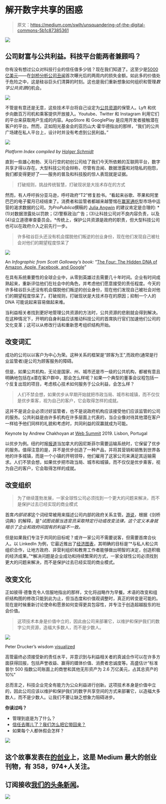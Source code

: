 # 解开数字共享的困惑

> 原文：<https://medium.com/swlh/unsquandering-of-the-digital-commons-5b1c87385361>

![](img/5d60dd3a5ef32c9bd30a6772285a1e06.png)

## 公司财富与公共利益。科技平台能两者兼顾吗？

你有没有想过公众对科技行业的信任值多少钱？现在我们知道了。这至少是[5000 亿美元](https://www.marketwatch.com/story/tech-sector-forfeits-half-a-trillion-dollars-in-value-over-2-week-span-2018-03-28)——在[剑桥分析公司丑闻](https://qz.com/1240039/the-cambridge-analytica-scandal-is-confusing-this-timeline-will-help/)首次曝光后的两周内的损失金额。如此多的价值处于危险之中，这是硅谷巨头们清算的时刻。这也是我们重新想象如何组织和管理*数字公共资源*的机会。

![](img/5d1dafbf4d77c22e41544ef669e70bf2.png)

不管是有意还是无意，这些技术平台将自己设定为[公共资源](https://en.wikipedia.org/wiki/Commons)的保管人。Lyft 和优步向数百万司机和乘客提供开放接入。Youtube、Twitter 和 Instagram 利用它们的平台来获取用户生成的内容。AppStore 和 GooglePlay 是应用开发者接触潜在客户的平台。然而，正如阳光基金会的亚历山大·霍华德指出的那样，“我们的公共广场建在私人平台上，设计时并没有考虑到公民利益。”

![](img/cae714b3ca94fed045ed292c086bc5f1.png)

*Platform Index compiled by* [*Holger Schmidt*](https://netzoekonom.de/author/holgerschmidt/)

直到一些雄心勃勃、天马行空的初创公司给了我们今天所依赖的互联网平台，数字共享才得以存在。大型科技公司会辩称，尽管有丑闻、数据泄露和对隐私的抱怨，我们都变得更好了——服务的普及和科技股的惊人表现就是证据。

> 打破规则，挑战传统智慧，打破现状是大技术存在的方式

然而，有人呼吁拆分亚马逊，呼吁政府“T2”修复脸书。“看起来谷歌、苹果和阿里巴巴的电子蜜月已经结束了。消费者和监管者都越来越警惕在[赢家通吃](https://www.bloomberg.com/view/articles/2017-08-24/america-s-most-winner-take-all-industry-visualized)型市场中运营的渴求数据的公司。为*ProPublica*撰稿的 [Julia Angwin](https://medium.com/u/9fffcdfcbff2?source=post_page-----5b1c87385361--------------------------------) 的建议肯定是合理的: *(1)对数据泄露处以罚款；(2)警察政治广告；(3)让科技公司对不良内容负责，以及(4)设立道德审查委员会。*传统上，保护公共资源是政府的职责，但大型科技公司也可以在政府介入之前先行一步。

> 许多硅谷巨头还没有机会摆脱他们叛逆的创业身份，现在他们发现自己被社会对他们的期望程度惊呆了

![](img/7388d7c4e06b85c101a90d085ab8e9aa.png)

An *Infographic from Scott Galloway’s book:* “[The Four: The Hidden DNA of Amazon, Apple, Facebook, and Google](https://www.penguinrandomhouse.com/books/547991/the-four-by-scott-galloway/9780735213654/)”

在具有系统重要性的全球企业中，从零到英雄过去需要几十年时间。企业有时间成熟起来，重新评估他们在社会中的角色，并考虑他们愿意接受的责任程度。今天的许多硅谷巨头还没有机会摆脱他们叛逆的创业身份，现在他们发现自己被社会对他们的期望程度惊呆了。打破规则，打破现状是大技术存在的原因；抑制一个人的 DNA 可能说起来容易做起来难。

当利益相关者找到更好地管理公共资源的方法时，公共资源的悲剧就会得到解决。在这种情况下，开明的自身利益应该推动科技公司的首席执行官们加速他们公司的文化变革；这可以从修改行话和重新思考组织结构开始。

## **改变词汇**

成功的公司以以客户为中心为荣。这种关系的框架是“顾客为王”,而政府(通常是行业监管者)是公司为顾客服务的障碍。

但是，如果公共机构，无论是国家、州、城市还是市一级的公共机构，都被有意且明确地包括在а潜在客户群中，那会怎么样呢？如果一个典型的董事会议程包括一个反复出现的项目，考虑核心技术如何服务于公众利益，会怎么样？

> 人们不禁会想，如果优步从早期开始就把市政当局、城市和城镇，而不仅仅是优步乘客，视为自己的客户，它会取得怎样的成就。

这并不是说企业必须讨好监管者，也不是说政府机构应该接受他们应该监管的公司的服务。公共利益是由许多机构在许多层面上代表的，当企业像对待其他潜在客户一样给予他们同样的礼貌和考虑时，共同利益的双赢就成为可能。

Keynote by Andrew Chakhoyan at [Web Summit](https://medium.com/u/a1fdc10b6ff6?source=post_page-----5b1c87385361--------------------------------) 2019\. Lisbon, Portugal

以优步为例。纽约时报[报道](https://www.nytimes.com/2017/05/16/world/canada/a-canadian-town-wanted-a-transit-system-it-hired-uber.html)当加拿大的因尼斯菲尔需要运输系统时，它保留了优步的服务。值得注意的是，并不是优步创造了一种产品，并将其营销和销售到世界各地的许多城镇，而是一个小镇的开明领导，他们雇用了这家公司来满足其运输需求。人们不禁会想，如果优步把市政当局、城市和城镇，而不仅仅是优步乘客，视为自己的客户，它会取得怎样的成就。

## **改变组织**

> 为了继续蓬勃发展，一家全球性公司必须找到一个更大的问题来解决，而不是保护过去已经实现的商业模式

首席*内部说客*这个词经常被用来描述公司内部的政府关系主管。[游说](https://dictionary.cambridge.org/us/dictionary/english/lobby)，根据《剑桥词典》的解释，是"*试图说服当选官员采取特定行动或改变法律。这个定义本身就暗示了企业和政府间固有的利益不一致。*

但是如果我们专注于共同的目标呢？或许一家公司不需要说客，但需要首席合伙人。以 LinkedIn 为例，它最近推出了[经济图表](https://economicgraph.linkedin.com/)，其明确的目标是“*与私人和公共组织合作，让地方政府、非营利组织和教育工作者能够做出明智的决定，创造积极的经济成果。”*解决问题是企业成功和持续繁荣的方式，一家全球性公司必须找到更大的问题来解决，而不是保护过去已经实现的商业模式。

## **改变文化**

正如彼得·德鲁克令人信服地指出的那样，文化将战略作为早餐。术语的改变和组织结构图的修改只能到此为止，但当态度和价值观调整时，真正的转变是可能的。现在是时候重新讨论使命和愿景如何变得更具包容性，并专注于创造超越股东的社会价值。

> 这项技术本身是价值中立的，因此由公司来部署它，以维护和保护我们的数字公共资源，造福大多数人，而不是少数人。

![](img/2b2feeaab4a8b314efe16737d2dbbe73.png)

Peter Drucker’s wisdom [visualized](https://www.torbenrick.eu/blog/culture/organisational-culture-eats-strategy-for-breakfast-lunch-and-dinner/)

高管最终必须接受新的责任水平，并意识到与利益相关者的真诚合作可以在许多方面获得回报，包括声誉收益、赢得的媒体价值、消费者忠诚度等。高盛估计“标准普尔 500 指数公司账面上的商誉和其他无形资产为 2.6 万亿美元，占其总资产的 10%”

总而言之，科技企业完全有能力为公众利益进行创新。这项技术本身是价值中立的，因此公司应该以维护和保护我们的数字共享空间的方式来部署它，以造福大多数人，而不是少数人。让我们不要让缺乏想象力阻碍进步。

**你读过吗？**

*   管理到底是为了什么？
*   [信任去哪儿了？我们怎么把它带回来？](/@ChakhoyanAndrew/where-did-the-trust-go-and-how-do-we-bring-it-back-25e94ce12d29)
*   如果每个人都休假会怎样？

[![](img/308a8d84fb9b2fab43d66c117fcc4bb4.png)](https://medium.com/swlh)

## 这个故事发表在[的创业](https://medium.com/swlh)上，这是 Medium 最大的创业刊物，有 358，974+人关注。

## 订阅接收[我们的头条新闻](http://growthsupply.com/the-startup-newsletter/)。

[![](img/b0164736ea17a63403e660de5dedf91a.png)](https://medium.com/swlh)